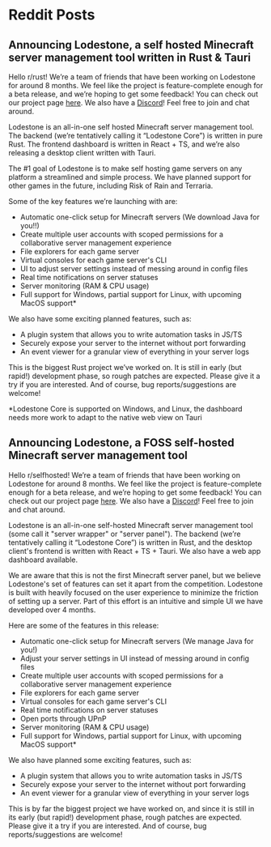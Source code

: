 # Reddit Posts

## Announcing Lodestone, a self hosted Minecraft server management tool written in Rust & Tauri

Hello r/rust! We’re a team of friends that have been working on Lodestone for around 8 months. We feel like the project is feature-complete enough for a beta release, and we’re hoping to get some feedback! You can check out our project page [here](https://github.com/Lodestone-Team/lodestone). We also have a [Discord](https://discord.gg/PkHXRQXkf6)! Feel free to join and chat around.

Lodestone is an all-in-one self hosted Minecraft server management tool. The backend (we’re tentatively calling it “Lodestone Core”) is written in pure Rust. The frontend dashboard is written in React + TS, and we’re also releasing a desktop client written with Tauri.

The #1 goal of Lodestone is to make self hosting game servers on any platform a streamlined and simple process. We have planned support for other games in the future, including Risk of Rain and Terraria.

Some of the key features we’re launching with are:

- Automatic one-click setup for Minecraft servers (We download Java for you!!)
- Create multiple user accounts with scoped permissions for a collaborative server management experience
- File explorers for each game server
- Virtual consoles for each game server's CLI
- UI to adjust server settings instead of messing around in config files
- Real time notifications on server statuses
- Server monitoring (RAM & CPU usage)
- Full support for Windows, partial support for Linux, with upcoming MacOS support*

We also have some exciting planned features, such as:

- A plugin system that allows you to write automation tasks in JS/TS
- Securely expose your server to the internet without port forwarding
- An event viewer for a granular view of everything in your server logs

This is the biggest Rust project we’ve worked on. It is still in early (but rapid!) development phase, so rough patches are expected. Please give it a try if you are interested. And of course, bug reports/suggestions are welcome!

*Lodestone Core is supported on Windows, and Linux, the dashboard needs more work to adapt to the native web view on Tauri

## Announcing Lodestone, a FOSS self-hosted Minecraft server management tool

Hello r/selfhosted! We’re a team of friends that have been working on Lodestone for around 8 months. We feel like the project is feature-complete enough for a beta release, and we’re hoping to get some feedback! You can check out our project page [here](https://github.com/Lodestone-Team/lodestone). We also have a [Discord](https://discord.gg/PkHXRQXkf6)! Feel free to join and chat around.

Lodestone is an all-in-one self-hosted Minecraft server management tool (some call it "server wrapper" or "server panel"). The backend (we’re tentatively calling it “Lodestone Core”) is written in Rust, and the desktop client's frontend is written with React + TS + Tauri. We also have a web app dashboard available.

We are aware that this is not the first Minecraft server panel, but we believe Lodestone's set of features can set it apart from the competition. Lodestone is built with heavily focused on the user experience to minimize the friction of setting up a server. Part of this effort is an intuitive and simple UI we have developed over 4 months.

Here are some of the features in this release:
- Automatic one-click setup for Minecraft servers (We manage Java for you!)
 - Adjust your server settings in UI instead of messing around in config files
- Create multiple user accounts with scoped permissions for a collaborative server management experience
- File explorers for each game server
- Virtual consoles for each game server's CLI
- Real time notifications on server statuses
- Open ports through UPnP 
- Server monitoring (RAM & CPU usage)
- Full support for Windows, partial support for Linux, with upcoming MacOS support*

We also have planned some exciting features, such as:

- A plugin system that allows you to write automation tasks in JS/TS
- Securely expose your server to the internet without port forwarding
- An event viewer for a granular view of everything in your server logs

This is by far the biggest project we have worked on, and since it is still in its early (but rapid!) development phase, rough patches are expected. Please give it a try if you are interested. And of course, bug reports/suggestions are welcome!